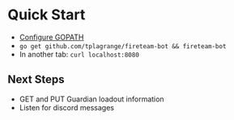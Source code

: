 # Quick Start
 - [Configure GOPATH](https://golang.org/doc/code.html)
 - ```go get github.com/tplagrange/fireteam-bot && fireteam-bot```
 - In another tab: ```curl localhost:8080```

## Next Steps
 - GET and PUT Guardian loadout information
 - Listen for discord messages
